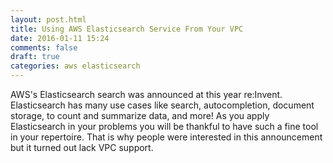```yaml
---
layout: post.html
title: Using AWS Elasticsearch Service From Your VPC
date: 2016-01-11 15:24
comments: false
draft: true
categories: aws elasticsearch
---
```


AWS's Elasticsearch search was announced at this year re:Invent. Elasticsearch has many use cases like search, autocompletion, document storage, to count and summarize data, and more! As you apply Elasticsearch in your problems you will be thankful to have such a fine tool in your repertoire. That is why people were interested in this announcement but it turned out lack VPC support.
